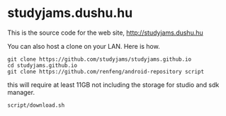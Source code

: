 # studyjams.dushu.hu

This is the source code for the web site, http://studyjams.dushu.hu

You can also host a clone on your LAN. Here is how.
```
git clone https://github.com/studyjams/studyjams.github.io
cd studyjams.github.io
git clone https://github.com/renfeng/android-repository script
```
this will require at least 11GB not including the storage for studio and sdk manager.
```
script/download.sh
```
